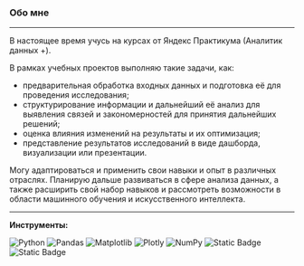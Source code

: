 ### Обо мне
---
В настоящее время учусь на курсах от Яндекс Практикума (Аналитик данных +).<br>

В рамках учебных проектов выполняю такие задачи, как:<br>
- предварительная обработка входных данных и подготовка её для проведения исследования;
- структурирование информации и дальнейший её анализ для выявления связей и закономерностей для принятия дальнейших решений;
- оценка влияния изменений на результаты и их оптимизация;
- представление результатов исследований в виде дашборда, визуализации или презентации.

Могу адаптироваться и применить свои навыки и опыт в различных отраслях. Планирую дальше развиваться в сфере анализа данных, а также расширить свой набор навыков и рассмотреть возможности в области  машинного обучения и искусственного интеллекта.<br>

---
**Инструменты:**<br>

![Python](https://img.shields.io/badge/python-3670A0?style=for-the-badge&logo=python&logoColor=ffdd54) 
![Pandas](https://img.shields.io/badge/pandas-%23150458.svg?style=for-the-badge&logo=pandas&logoColor=white)
![Matplotlib](https://img.shields.io/badge/Matplotlib-%23ffffff.svg?style=for-the-badge&logo=Matplotlib&logoColor=black)
![Plotly](https://img.shields.io/badge/Plotly-%233F4F75.svg?style=for-the-badge&logo=plotly&logoColor=white)
![NumPy](https://img.shields.io/badge/numpy-%23013243.svg?style=for-the-badge&logo=numpy&logoColor=white)
<img alt="Static Badge" src="https://img.shields.io/badge/SQL-blue">
<img alt="Static Badge" src="https://img.shields.io/badge/Tableau-blue?logoSize=auto">


